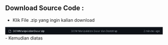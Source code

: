 ## Download Source Code : 
- Klik File .zip yang ingin kalian download
<img src="Panduan/1.png">
- Kemudian diatas 
